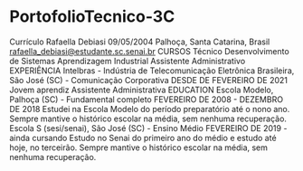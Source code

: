 # PortofolioTecnico-3C
Currículo
Rafaella Debiasi
09/05/2004
Palhoça, Santa Catarina, Brasil 
rafaella_debiasi@estudante.sc.senai.br
CURSOS
Técnico Desenvolvimento de Sistemas
Aprendizagem Industrial Assistente Administrativo
EXPERIÊNCIA
Intelbras - Indústria de Telecomunicação Eletrônica Brasileira, São José (SC)  - Comunicação Corporativa
DESDE DE FEVEREIRO DE 2021
Jovem aprendiz Assistente Administrativa 
EDUCATION
Escola Modelo, Palhoça (SC) - Fundamental completo
FEVEREIRO DE 2008 - DEZEMBRO DE 2018
Estudei na Escola Modelo do período preparatório até o nono ano. Sempre mantive o histórico escolar na média, sem nenhuma recuperação. 
Escola S (sesi/senai), São José (SC) - Ensino Médio
FEVEREIRO DE 2019 - ainda cursando
Estudo no Senai do primeiro ano do médio e estudo até hoje, no terceirão. Sempre mantive o histórico escolar na média, sem nenhuma recuperação. 
